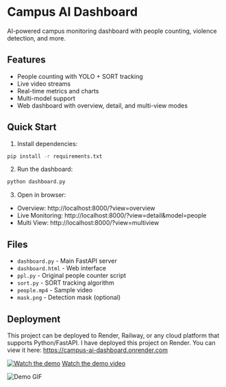 # Campus AI Dashboard

AI-powered campus monitoring dashboard with people counting, violence detection, and more.

## Features
- People counting with YOLO + SORT tracking
- Live video streams
- Real-time metrics and charts
- Multi-model support
- Web dashboard with overview, detail, and multi-view modes

## Quick Start

1. Install dependencies:
```bash
pip install -r requirements.txt
```

2. Run the dashboard:
```bash
python dashboard.py
```

3. Open in browser:
- Overview: http://localhost:8000/?view=overview
- Live Monitoring: http://localhost:8000/?view=detail&model=people
- Multi View: http://localhost:8000/?view=multiview

## Files
- `dashboard.py` - Main FastAPI server
- `dashboard.html` - Web interface
- `ppl.py` - Original people counter script
- `sort.py` - SORT tracking algorithm
- `people.mp4` - Sample video
- `mask.png` - Detection mask (optional)

## Deployment
This project can be deployed to Render, Railway, or any cloud platform that supports Python/FastAPI.
I have deployed this project on Render.
You can view it here: https://campus-ai-dashboard.onrender.com

[![Watch the demo](https://img.youtube.com/vi/nnWjOoPlEwY/0.jpg)](https://youtu.be/nnWjOoPlEwY)
[Watch the demo video](https://youtu.be/nnWjOoPlEwY)


![Demo GIF]()







